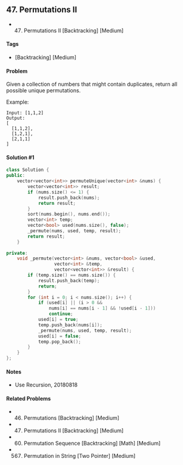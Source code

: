 ## 47. Permutations II
- 47. Permutations II [Backtracking] [Medium]

#### Tags
- [Backtracking] [Medium]

#### Problem
Given a collection of numbers that might contain duplicates, return all possible unique permutations.

Example:

    Input: [1,1,2]
    Output:
    [
      [1,1,2],
      [1,2,1],
      [2,1,1]
    ]

#### Solution #1
``` C++
class Solution {
public:
    vector<vector<int>> permuteUnique(vector<int> &nums) {
        vector<vector<int>> result;
        if (nums.size() <= 1) {
            result.push_back(nums);
            return result;
        }
        sort(nums.begin(), nums.end());
        vector<int> temp;
        vector<bool> used(nums.size(), false);
        _permute(nums, used, temp, result);
        return result;
    }
    
private:
    void _permute(vector<int> &nums, vector<bool> &used, 
                  vector<int> &temp,
                  vector<vector<int>> &result) {
        if (temp.size() == nums.size()) {
            result.push_back(temp);
            return;
        }
        for (int i = 0; i < nums.size(); i++) {
            if (used[i] || (i > 0 && 
                nums[i] == nums[i - 1] && !used[i - 1]))
                continue;
            used[i] = true;
            temp.push_back(nums[i]);
            _permute(nums, used, temp, result);
            used[i] = false;
            temp.pop_back();
        }
    }
};
```

#### Notes
- Use Recursion, 20180818

#### Related Problems
- 46. Permutations [Backtracking] [Medium]
- 47. Permutations II [Backtracking] [Medium]
- 60. Permutation Sequence [Backtracking] [Math] [Medium]
- 567. Permutation in String [Two Pointer] [Medium]

